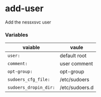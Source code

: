 # add-user

Add the nessxsvc user

### Variables
| vaiable | vaule |
|---------|-------|
| `user:` | default root |
| `comment:` | user comment |
| `opt-group:` | opt-group |
| `sudoers_cfg_file:` | /etc/sudoers|
| `sudoers_dropin_dir:` | /etc/sudoers.d |


